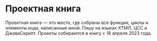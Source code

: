 # Проектная книга
Проектная книга — это место, где собраны все функции, циклы и элементы кода, написанные мной. Пишу на языках ХТМЛ, ЦСС и ДжаваСкрипт. Проекты собираются в книгу с 18 апреля 2023 года.
